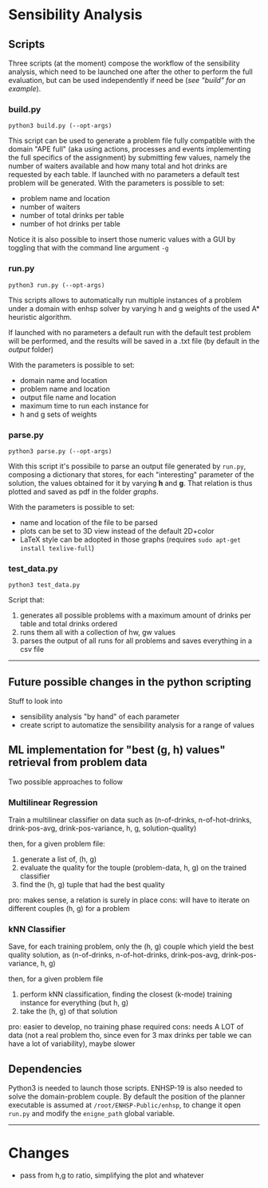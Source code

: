 # Sensibility Analysis

## Scripts

Three scripts (at the moment) compose the workflow of the sensibility analysis, which need to be
launched one after the other to perform the full evaluation, but can be used independently if need
be (_see "build" for an example_).

### build.py

```
python3 build.py (--opt-args)
```
This script can be used to generate a problem file fully compatible with the domain "APE full"
(aka using actions, processes and events implementing the full specifics of the assignment)
by submitting few values, namely the number of waiters available and how many total and hot drinks
are requested by each table.
If launched with no parameters a default test problem will be generated.
With the parameters is possible to set:
- problem name and location
- number of waiters
- number of total drinks per table
- number of hot drinks per table

Notice it is also possible to insert those numeric values with a GUI by toggling that with
the command line argument `-g`

### run.py

```
python3 run.py (--opt-args)
```
This scripts allows to automatically run multiple instances of a problem under a domain with enhsp solver
by varying h and g weights of the used A* heuristic algorithm.

If launched with no parameters a default run with the default test problem will be performed, and the results
will be saved in a .txt file (by default in the _output_ folder)

With the parameters is possible to set:
- domain name and location
- problem name and location
- output file name and location
- maximum time to run each instance for
- h and g sets of weights

### parse.py

```
python3 parse.py (--opt-args)
```
With this script it's possibile to parse an output file generated by `run.py`, composing a dictionary that
stores, for each "interesting" parameter of the solution, the values obtained for it by varying **h** and **g**.
That relation is thus plotted and saved as pdf in the folder _graphs_.

With the parameters is possible to set:
- name and location of the file to be parsed
- plots can be set to 3D view instead of the default 2D+color
- LaTeX style can be adopted in those graphs (requires `sudo apt-get install texlive-full`)

### test_data.py

```
python3 test_data.py
```

Script that:
1. generates all possible problems with a maximum amount of drinks per table and total drinks ordered
2. runs them all with a collection of hw, gw values
3. parses the output of all runs for all problems and saves everything in a csv file


---

## Future possible changes in the python scripting

Stuff to look into

- sensibility analysis "by hand" of each parameter
- create script to automatize the sensibility analysis for a range of values

## ML implementation for "best (g, h) values" retrieval from problem data

Two possible approaches to follow

### Multilinear Regression

Train a multilinear classifier on data such as
(n-of-drinks, n-of-hot-drinks, drink-pos-avg, drink-pos-variance, h, g, solution-quality)

then, for a given problem file:
1. generate a list of, (h, g)
2. evaluate the quality for the touple (problem-data, h, g) on the trained classifier
3. find the (h, g) tuple that had the best quality

pro: makes sense, a relation is surely in place
cons: will have to iterate on different couples (h, g) for a problem

### kNN Classifier

Save, for each training problem, only the (h, g) couple which yield the best quality solution, as
(n-of-drinks, n-of-hot-drinks, drink-pos-avg, drink-pos-variance, h, g)

then, for a given problem file
1. perform kNN classification, finding the closest (k-mode) training instance for everything (but h, g)
2. take the (h, g) of that solution

pro: easier to develop, no training phase required
cons: needs A LOT of data (not a real problem tho, since even for 3 max drinks per table we can have a lot of variability),
    maybe slower

## Dependencies

Python3 is needed to launch those scripts.
ENHSP-19 is also needed to solve the domain-problem couple. By default the position of the planner executable
is assumed at `/root/ENHSP-Public/enhsp`, to change it open `run.py` and modify the `enigne_path` global variable.

---

# Changes

-  pass from h,g to ratio, simplifying the plot and whatever
